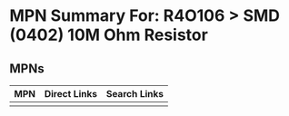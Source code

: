 



# MPN Summary For: R4O106 > SMD (0402) 10M Ohm Resistor

## MPNs
  

|MPN|Direct Links|Search Links|
| :--- | :--- | :--- |
||||
